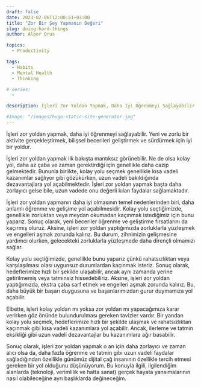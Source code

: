 ```yaml
---
draft: false
date: 2023-02-06T12:00:51+03:00
title: "Zor Bir Şey Yapmanın Değeri"
slug: doing-hard-things
author: Alper Orus

topics:
  - Productivity

tags:
  - Habits
  - Mental Health
  - Thinking

# series:
  -

description: İşleri Zor Yoldan Yapmak, Daha İyi Öğrenmeyi Sağlayabilir. Yeni ve zorlu bir aktivite gerçekleştirmek, bilişsel becerileri geliştirmek ve sürdürmek için iyi bir yoldur.

#Image: "/images/hugo-static-site-generator.jpg"
---
```


İşleri zor yoldan yapmak, daha iyi öğrenmeyi sağlayabilir. Yeni ve zorlu bir aktivite gerçekleştirmek, bilişsel becerileri geliştirmek ve sürdürmek için iyi bir yoldur.

İşleri zor yoldan yapmak ilk bakışta mantıksız görünebilir. Ne de olsa kolay yol, daha az çaba ve zaman gerektirdiği için genellikle daha cazip gelmektedir. Bununla birlikte, kolay yolu seçmek genellikle kısa vadeli kazanımlar sağlıyor gibi gözükürken, uzun vadeli bakıldığında dezavantajlara yol açabilmektedir. İşleri zor yoldan yapmak başta daha zorlayıcı gelse bile, uzun vadede onu değerli kılan faydalar sağlamaktadır.

İşleri zor yoldan yapmanın daha iyi olmasının temel nedenlerinden biri, daha anlamlı öğrenme ve gelişime yol açabilmesidir. Kolay yolu seçtiğimizde, genellikle zorluktan veya meydan okumadan kaçınmak istediğimiz için bunu yaparız. Sonuç olarak, yeni beceriler öğrenme ve geliştirme fırsatlarını da kaçırmış oluruz. Aksine, işleri zor yoldan yaptığımızda zorluklarla yüzleşmek ve engelleri aşmak zorunda kalırız. Bu durum, zihnimizin gelişmesine yardımcı olurken, gelecekteki zorluklarla yüzleşmede daha dirençli olmamızı sağlar.

Kolay yolu seçtiğimizde, genellikle bunu yaparız çünkü rahatsızlıktan veya karşılaşılması olası uygunsuz durumlardan kaçınmak isteriz. Sonuç olarak, hedeflerimize hızlı bir şekilde ulaşabilir, ancak aynı zamanda yerine getirilmemiş veya tatminsiz hissedebiliriz. Aksine, işleri zor yoldan yaptığımızda, ekstra çaba sarf etmek ve engelleri aşmak zorunda kalırız. Bu, daha büyük bir başarı duygusuna ve başarılarımızdan gurur duymamıza yol açabilir.

Elbette, işleri kolay yoldan mı yoksa zor yoldan mı yapacağımıza karar verirken göz önünde bulundurulması gereken tavizler vardır. Bir yandan kolay yolu seçmek, hedeflerimize hızlı bir şekilde ulaşmak ve rahatsızlıktan kaçınmak gibi kısa vadeli kazanımlara yol açabilir. Ancak, ilerleme ve tatmin eksikliği gibi uzun vadeli dezavantajlar bu kazanımlara ağır basabilir.

Sonuç olarak, işleri zor yoldan yapmak o an için daha zorlayıcı ve zaman alıcı olsa da, daha fazla öğrenme ve tatmin gibi uzun vadeli faydalar sağladığından özellikle günümüz dijital çağ insanının özellikle tercih etmesi gereken bir yol olduğunu düşünüyorum. Bu konuyla ilgili,  ilgilendiğim alanlarda (teknoloji, verimlilik ve hatta sanat) gerçek hayata yansımalarının nasıl olabileceğine ayrı başlıklarda değineceğim.
